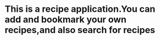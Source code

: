 # This is a recipe application.You can add and bookmark your own recipes,and also search for recipes
